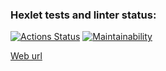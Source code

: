 ### Hexlet tests and linter status:
[![Actions Status](https://github.com/HugoTheDeveloper/python-project-83/workflows/hexlet-check/badge.svg)](https://github.com/HugoTheDeveloper/python-project-83/actions)
[![Maintainability](https://api.codeclimate.com/v1/badges/7305d20c348d2fda5a47/maintainability)](https://codeclimate.com/github/HugoTheDeveloper/python-project-83/maintainability)

[Web url](https://page-analyzer-wf2q.onrender.com)